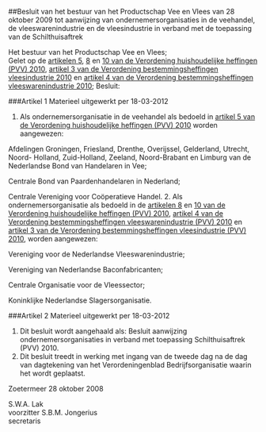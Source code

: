 <meta http-equiv='Content-Type' content='text/html; charset=utf-8' />

##Besluit van het bestuur van het Productschap Vee en Vlees van 28 oktober 2009 tot aanwijzing van ondernemersorganisaties in de veehandel, de vleeswarenindustrie en de vleesindustrie in verband met de toepassing van de Schilthuisaftrek

Het bestuur van het Productschap Vee en Vlees;  
Gelet op de [artikelen 5](../../../../../../../../../../pbo/verordening/huishoudelijke/heffingen/(pvv)/2010/BWBR0027204/README.md), [8](../../../../../../../../../../pbo/verordening/huishoudelijke/heffingen/(pvv)/2010/BWBR0027204/README.md) en [10 van de Verordening huishoudelijke heffingen (PVV) 2010](../../../../../../../../../../pbo/verordening/huishoudelijke/heffingen/(pvv)/2010/BWBR0027204/README.md), [artikel 3 van de Verordening bestemmingsheffingen vleesindustrie 2010](../../../../../../../../../../pbo/verordening/bestemmingsheffingen/vleesindustrie/(pvv)/2010/BWBR0031317/README.md) en [artikel 4 van de Verordening bestemmingsheffingen vleeswarenindustrie 2010](../../../../../../../../../../pbo/verordening/bestemmingsheffingen/vleeswarenindustrie/(pw)/2010/BWBR0031320/README.md);
Besluit:    

###Artikel 1 
Materieel uitgewerkt per 18-03-2012 

1. Als ondernemersorganisatie in de veehandel als bedoeld in [artikel 5 van de Verordening huishoudelijke heffingen (PVV) 2010](../../../../../../../../../../pbo/verordening/huishoudelijke/heffingen/(pvv)/2010/BWBR0027204/README.md) worden aangewezen:

Afdelingen Groningen, Friesland, Drenthe, Overijssel, Gelderland, Utrecht, Noord- Holland, Zuid-Holland, Zeeland, Noord-Brabant en Limburg van de Nederlandse Bond van Handelaren in Vee;

Centrale Bond van Paardenhandelaren in Nederland;

Centrale Vereniging voor Coöperatieve Handel. 
2. Als ondernemersorganisatie als bedoeld in de [artikelen 8](../../../../../../../../../../pbo/verordening/huishoudelijke/heffingen/(pvv)/2010/BWBR0027204/README.md) en [10 van de Verordening huishoudelijke heffingen (PVV) 2010](../../../../../../../../../../pbo/verordening/huishoudelijke/heffingen/(pvv)/2010/BWBR0027204/README.md), [artikel 4 van de Verordening bestemmingsheffingen vleeswarenindustrie (PVV) 2010](../../../../../../../../../../pbo/verordening/bestemmingsheffingen/vleeswarenindustrie/(pw)/2010/BWBR0031320/README.md) en [artikel 3 van de Verordening bestemmingsheffingen vleesindustrie (PVV) 2010](../../../../../../../../../../pbo/verordening/bestemmingsheffingen/vleesindustrie/(pvv)/2010/BWBR0031317/README.md), worden aangewezen: 

Vereniging voor de Nederlandse Vleeswarenindustrie;

Vereniging van Nederlandse Baconfabricanten;

Centrale Organisatie voor de Vleessector;

Koninklijke Nederlandse Slagersorganisatie.  

###Artikel 2 
Materieel uitgewerkt per 18-03-2012 

1. Dit besluit wordt aangehaald als: Besluit aanwijzing ondernemersorganisaties in verband met toepassing Schilthuisaftrek (PVV) 2010. 
2. Dit besluit treedt in werking met ingang van de tweede dag na de dag van dagtekening van het Verordeningenblad Bedrijfsorganisatie waarin het wordt geplaatst.

Zoetermeer 
28 oktober 2008   

S.W.A. Lak  
voorzitter 
S.B.M. Jongerius  
secretaris    
